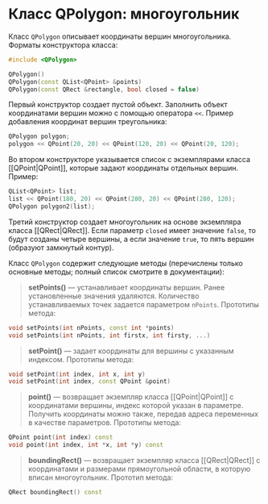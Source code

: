 
# Класс QPolygon: многоугольник

Класс `QPolygon` описывает координаты вершин многоугольника. Форматы конструктора класса:
```c++
#include <QPolygon>

QPolygon()
QPolygon(const QList<QPoint> &points)
QPolygon(const QRect &rectangle, bool closed = false)
```

Первый конструктор создает пустой объект. Заполнить объект координатами вершин можно с помощью оператора `<<`. Пример добавления координат вершин треугольника:
```c++
QPolygon polygon;
polygon << QPoint(20, 20) << QPoint(120, 20) << QPoint(20, 120);
```

Во втором конструкторе указывается список с экземплярами класса [[QPoint|QPoint]], которые задают координаты отдельных вершин. Пример:
```c++
QList<QPoint> list;
list << QPoint(180, 20) << QPoint(280, 20) << QPoint(280, 120);
QPolygon polygon2(list);
```

Третий конструктор создает многоугольник на основе экземпляра класса [[QRect|QRect]]. Если параметр `closed` имеет значение `false`, то будут созданы четыре вершины, а если значение `true`, то пять вершин (образуют замкнутый контур).

Класс `QPolygon` содержит следующие методы (перечислены только основные методы; полный список смотрите в документации):

> **setPoints()** — устанавливает координаты вершин. Ранее установленные значения удаляются. Количество устанавливаемых точек задается параметром `nPoints`. Прототипы метода:
```c++
void setPoints(int nPoints, const int *points)
void setPoints(int nPoints, int firstx, int firsty, ...)
```

> **setPoint()** — задает координаты для вершины с указанным индексом. Прототипы метода:
```c++
void setPoint(int index, int x, int y)
void setPoint(int index, const QPoint &point)
```

> **point()** — возвращает экземпляр класса [[QPoint|QPoint]] с координатами вершины, индекс которой указан в параметре. Получить координаты можно также, передав адреса переменных в качестве параметров. Прототипы метода:
```c++
QPoint point(int index) const
void point(int index, int *x, int *y) const
```

> **boundingRect()** — возвращает экземпляр класса [[QRect|QRect]] с координатами и размерами прямоугольной области, в которую вписан многоугольник. Прототип метода:
```c++
QRect boundingRect() const
```

